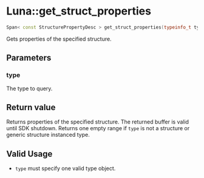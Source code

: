 # Luna::get_struct_properties

```c++
Span< const StructurePropertyDesc > get_struct_properties(typeinfo_t type)
```

Gets properties of the specified structure. 



## Parameters
### type
The type to query. 

## Return value
Returns properties of the specified structure. The returned buffer is valid until SDK shutdown. Returns one empty range if `type` is not a structure or generic structure instanced type. 

## Valid Usage
* `type` must specify one valid type object. 

